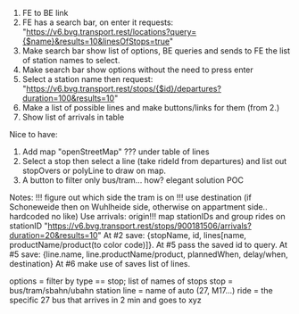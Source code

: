 1. FE to BE link
2. FE has a search bar, on enter it requests: "https://v6.bvg.transport.rest/locations?query={$name}&results=10&linesOfStops=true"
3. Make search bar show list of options, BE queries and sends to FE the list of station names to select.
4. Make search bar show options without the need to press enter
5. Select a station name then request: "https://v6.bvg.transport.rest/stops/{$id}/departures?duration=100&results=10"
6. Make a list of possible lines and make buttons/links for them (from 2.)
7. Show list of arrivals in table

Nice to have:
1. Add map "openStreetMap" ??? under table of lines
2. Select a stop then select a line (take rideId from departures) and list out stopOvers or polyLine to draw on map.
3. A button to filter only bus/tram... how? elegant solution POC

Notes:
!!! figure out which side the tram is on !!! use destination (if Schoneweide then on Wuhlheide side, otherwise on appartment side.. hardcoded no like)
Use arrivals: origin!!! map stationIDs and group rides on stationID "https://v6.bvg.transport.rest/stops/900181506/arrivals?duration=20&results=10"
At #2 save: {stopName, id, lines[name, productName/product(to color code)]}.
At #5 pass the saved id to query.
At #5 save: {line.name, line.productName/product, plannedWhen, delay/when, destination}
At #6 make use of saves list of lines.


options = filter by type == stop; list of names of stops
stop = bus/tram/sbahn/ubahn station
line = name of auto (27, M17...)
ride = the specific 27 bus that arrives in 2 min and goes to xyz
